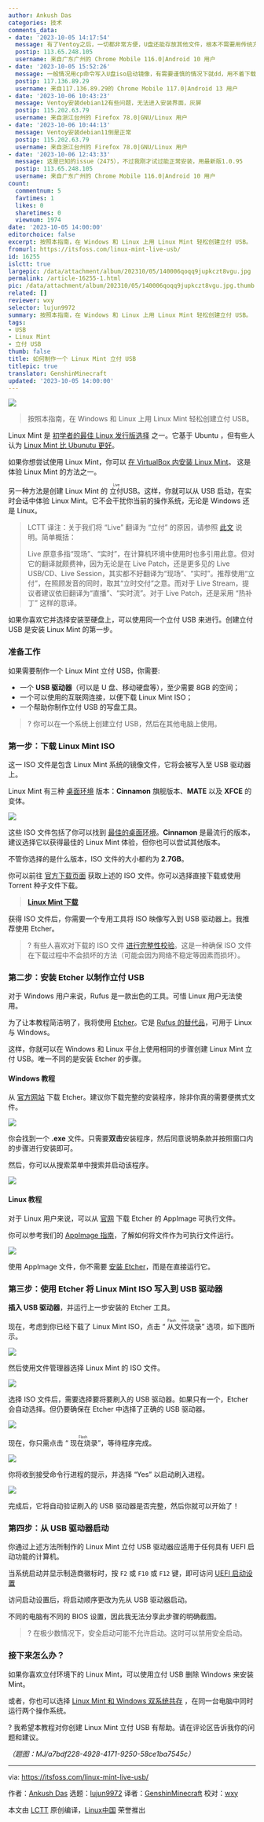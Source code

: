 ```yaml
---
author: Ankush Das
categories: 技术
comments_data:
- date: '2023-10-05 14:17:54'
  message: 有了Ventoy之后，一切都非常方便，U盘还能存放其他文件，根本不需要用传统方法制作Live USB。
  postip: 113.65.248.105
  username: 来自广东广州的 Chrome Mobile 116.0|Android 10 用户
- date: '2023-10-05 15:52:26'
  message: 一般情况用cp命令写入U盘iso启动镜像，有需要谨慎的情况下就dd，用不着下载安装其它写镜像软件，毕竟这些软件运行时都联网。
  postip: 117.136.89.29
  username: 来自117.136.89.29的 Chrome Mobile 117.0|Android 13 用户
- date: '2023-10-06 10:43:23'
  message: Ventoy安装debian12有些问题，无法进入安装界面，灰屏
  postip: 115.202.63.79
  username: 来自浙江台州的 Firefox 78.0|GNU/Linux 用户
- date: '2023-10-06 10:44:13'
  message: Ventoy安装debian11倒是正常
  postip: 115.202.63.79
  username: 来自浙江台州的 Firefox 78.0|GNU/Linux 用户
- date: '2023-10-06 12:43:33'
  message: 这是已知的issue（2475），不过我刚才试过能正常安装，用最新版1.0.95
  postip: 113.65.248.105
  username: 来自广东广州的 Chrome Mobile 116.0|Android 10 用户
count:
  commentnum: 5
  favtimes: 1
  likes: 0
  sharetimes: 0
  viewnum: 1974
date: '2023-10-05 14:00:00'
editorchoice: false
excerpt: 按照本指南，在 Windows 和 Linux 上用 Linux Mint 轻松创建立付 USB。
fromurl: https://itsfoss.com/linux-mint-live-usb/
id: 16255
islctt: true
largepic: /data/attachment/album/202310/05/140006qoqq9jupkczt8vgu.jpg
permalink: /article-16255-1.html
pic: /data/attachment/album/202310/05/140006qoqq9jupkczt8vgu.jpg.thumb.jpg
related: []
reviewer: wxy
selector: lujun9972
summary: 按照本指南，在 Windows 和 Linux 上用 Linux Mint 轻松创建立付 USB。
tags:
- USB
- Linux Mint
- 立付 USB
thumb: false
title: 如何制作一个 Linux Mint 立付 USB
titlepic: true
translator: GenshinMinecraft
updated: '2023-10-05 14:00:00'
---
```


![](/data/attachment/album/202310/05/140006qoqq9jupkczt8vgu.jpg)



> 
> 按照本指南，在 Windows 和 Linux 上用 Linux Mint 轻松创建立付 USB。
> 
> 
> 


Linux Mint 是 [初学者的最佳 Linux 发行版选择](https://itsfoss.com/best-linux-beginners/) 之一。它基于 Ubuntu ，但有些人认为 [Linux Mint 比 Ubunutu 更好](https://itsfoss.com/linux-mint-vs-ubuntu/)。


如果你想尝试使用 Linux Mint，你可以 [在 VirtualBox 内安装 Linux Mint](https://itsfoss.com/install-linux-mint-in-virtualbox/)。 这是体验 Linux Mint 的方法之一。


另一种方法是创建 Linux Mint 的 <ruby> 立付 <rt>  Live </rt></ruby> USB。这样，你就可以从 USB 启动，在实时会话中体验 Linux Mint。它不会干扰你当前的操作系统，无论是 Windows 还是 Linux。



> 
> LCTT 译注：关于我们将 “Live” 翻译为 “立付” 的原因，请参照 [此文](/article-15496-1.html) 说明。简单概括：
> 
> 
> Live 原意多指“现场”、“实时”，在计算机环境中使用时也多引用此意。但对它的翻译就颇费神，因为无论是在 Live Patch，还是更多见的 Live USB/CD、Live Session，其实都不好翻译为“现场”、“实时”。推荐使用“立付”，在照顾发音的同时，取其“立时交付”之意。而对于 Live Stream，提议者建议依旧翻译为“直播”、“实时流”。对于 Live Patch，还是采用 “热补丁” 这样的意译。
> 
> 
> 


如果你喜欢它并选择安装至硬盘上，可以使用同一个立付 USB 来进行。创建立付 USB 是安装 Linux Mint 的第一步。


### 准备工作


如果需要制作一个 Linux Mint 立付 USB，你需要:


* 一个 **USB 驱动器**（可以是 U 盘、移动硬盘等），至少需要 8GB 的空间；
* 一个可以使用的互联网连接，以便下载 Linux Mint ISO；
* 一个帮助你制作立付 USB 的写盘工具。



> 
> ? 你可以在一个系统上创建立付 USB，然后在其他电脑上使用。
> 
> 
> 


### 第一步：下载 Linux Mint ISO


这一 ISO 文件是包含 Linux Mint 系统的镜像文件，它将会被写入至 USB 驱动器上。


Linux Mint 有三种 [桌面环境](https://itsfoss.com/what-is-desktop-environment/) 版本：**Cinnamon** 旗舰版本、**MATE** 以及 **XFCE** 的变体。


![](/data/attachment/album/202310/05/140044e8ssvnv51z39jrso.jpg)


这些 ISO 文件包括了你可以找到 [最佳的桌面环境](https://itsfoss.com/best-linux-desktop-environments/)。**Cinnamon** 是最流行的版本，建议选择它以获得最佳的 Linux Mint 体验，但你也可以尝试其他版本。


不管你选择的是什么版本，ISO 文件的大小都约为 **2.7GB**。


你可以前往 [官方下载页面](https://www.linuxmint.com/download.php) 获取上述的 ISO 文件。你可以选择直接下载或使用 Torrent 种子文件下载。



> 
> **[Linux Mint 下载](https://www.linuxmint.com/download.php)**
> 
> 
> 


获得 ISO 文件后，你需要一个专用工具将 ISO 映像写入到 USB 驱动器上。我推荐使用 Etcher。



> 
> ? 有些人喜欢对下载的 ISO 文件 [进行完整性校验](https://itsfoss.com/checksum-tools-guide-linux/)。这是一种确保 ISO 文件在下载过程中不会损坏的方法（可能会因为网络不稳定等因素而损坏）。
> 
> 
> 


### 第二步：安装 Etcher 以制作立付 USB


对于 Windows 用户来说，Rufus 是一款出色的工具。可惜 Linux 用户无法使用。


为了让本教程简洁明了，我将使用 [Etcher](https://itsfoss.com/install-etcher-linux/)。它是 [Rufus 的替代品](https://itsfoss.com/live-usb-creator-linux/)，可用于 Linux 与 Windows。


这样，你就可以在 Windows 和 Linux 平台上使用相同的步骤创建 Linux Mint 立付 USB。唯一不同的是安装 Etcher 的步骤。


#### Windows 教程


从 [官方网站](https://etcher.balena.io/#download-etcher) 下载 Etcher。建议你下载完整的安装程序，除非你真的需要便携式文件。


![](/data/attachment/album/202310/05/140044d56kyzkjiihfi80i.jpg)


你会找到一个 **.exe** 文件。只需要**双击**安装程序，然后同意说明条款并按照窗口内的步骤进行安装即可。


然后，你可以从搜索菜单中搜索并启动该程序。


![](/data/attachment/album/202310/05/140044k81vi8mf0tiwvw22.jpg)


#### Linux 教程


对于 Linux 用户来说，可以从 [官网](https://etcher.balena.io/#download-etcher) 下载 Etcher 的 AppImage 可执行文件。


你可以参考我们的 [AppImage 指南](https://itsfoss.com/use-appimage-linux/)，了解如何将文件作为可执行文件运行。


![](/data/attachment/album/202310/05/140045rh52w0aa2wjnrr2z.png)


使用 AppImage 文件，你不需要 [安装 Etcher](https://itsfoss.com/install-etcher-linux/)，而是在直接运行它。


### 第三步：使用 Etcher 将 Linux Mint ISO 写入到 USB 驱动器


**插入 USB 驱动器**，并运行上一步安装的 Etcher 工具。


现在，考虑到你已经下载了 Linux Mint ISO，点击 “<ruby> 从文件烧录 <rt>  Flash from file </rt></ruby>” 选项，如下图所示。


![](/data/attachment/album/202310/05/140046fx998fgzuqm0xu87.jpg)


然后使用文件管理器选择 Linux Mint 的 ISO 文件。


![](/data/attachment/album/202310/05/140046i968rrkmbk3591eo.jpg)


选择 ISO 文件后，需要选择要将要刷入的 USB 驱动器。如果只有一个，Etcher 会自动选择。但仍要确保在 Etcher 中选择了正确的 USB 驱动器。


![](/data/attachment/album/202310/05/140047rincwzj0jv2t50q5.jpg)


现在，你只需点击 “<ruby> 现在烧录 <rt>  Flash </rt></ruby>”，等待程序完成。


![](/data/attachment/album/202310/05/140047u9it1yooyptkyat1.png)


你将收到接受命令行进程的提示，并选择 “Yes” 以启动刷入进程。


![](/data/attachment/album/202310/05/140048w7v11uewjr7z6fjy.png)


完成后，它将自动验证刷入的 USB 驱动器是否完整，然后你就可以开始了！


### 第四步：从 USB 驱动器启动


你通过上述方法所制作的 Linux Mint 立付 USB 驱动器应适用于任何具有 UEFI 启动功能的计算机。


当系统启动并显示制造商徽标时，按 `F2` 或 `F10` 或 `F12` 键，即可访问 [UEFI 启动设置](https://itsfoss.com/access-uefi-settings-windows-10/)


访问启动设置后，将启动顺序更改为先从 USB 驱动器启动。


不同的电脑有不同的 BIOS 设置，因此我无法分享此步骤的明确截图。



> 
> ? 在极少数情况下，安全启动可能不允许启动。这时可以禁用安全启动。
> 
> 
> 


### 接下来怎么办？


如果你喜欢立付环境下的 Linux Mint，可以使用立付 USB 删除 Windows 来安装 Mint。


或者，你也可以选择 [Linux Mint 和 Windows 双系统共存](https://itsfoss.com/guide-install-linux-mint-16-dual-boot-windows/) ，在同一台电脑中同时运行两个操作系统。


? 我希望本教程对你创建 Linux Mint 立付 USB 有帮助。请在评论区告诉我你的问题和建议。


*（题图：MJ/a7bdf228-4928-4171-9250-58ce1ba7545c）*




---


via: <https://itsfoss.com/linux-mint-live-usb/>


作者：[Ankush Das](https://itsfoss.com/author/ankush/) 选题：[lujun9972](https://github.com/lujun9972) 译者：[GenshinMinecraft](https://github.com/GenshinMinecraft) 校对：[wxy](https://github.com/wxy)


本文由 [LCTT](https://github.com/LCTT/TranslateProject) 原创编译，[Linux中国](https://linux.cn/) 荣誉推出